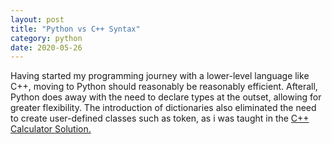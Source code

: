 ```yaml
---
layout: post
title: "Python vs C++ Syntax"
category: python
date: 2020-05-26
---
```


Having started my programming journey with a lower-level language like C++, moving to Python should reasonably be reasonably efficient. Afterall, Python does away with the need to declare types at the outset, allowing for greater flexibility. The introduction of dictionaries also eliminated the need to create user-defined classes such as token, as i was taught in the <a href="https://cchanzl.github.io/tableau/2020/05/01/C++-Calculator-Solution">C++ Calculator Solution. </a>

